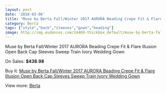 ```yaml
---
layout: post
date: '2018-03-06'
title: "Muse by Berta Fall/Winter 2017 AURORA Beading Crepe Fit & Flare Illusion Open Back Cap Sleeves Sweep Train Ivory Wedding Gown"
category: Berta
tags: ["style","back","sleeves","gown","beading"]
image: http://img.eudances.com/24469-thickbox_default/muse-by-berta-fall-winter-2017-aurora-beading-crepe-fit-flare-illusion-open-back-cap-sleeves-sweep-train-ivory-wedding-gown.jpg
---
```

Muse by Berta Fall/Winter 2017 AURORA Beading Crepe Fit & Flare Illusion Open Back Cap Sleeves Sweep Train Ivory Wedding Gown

On Sales: **$438.98**
<a href="https://www.eudances.com/en/berta/8124-muse-by-berta-fall-winter-2017-aurora-beading-crepe-fit-flare-illusion-open-back-cap-sleeves-sweep-train-ivory-wedding-gown.html"><amp-img layout="responsive" width="600" height="600" src="//img.eudances.com/24469-thickbox_default/muse-by-berta-fall-winter-2017-aurora-beading-crepe-fit-flare-illusion-open-back-cap-sleeves-sweep-train-ivory-wedding-gown.jpg" alt="Muse by Berta Fall/Winter 2017 AURORA Beading Crepe Fit & Flare Illusion Open Back Cap Sleeves Sweep Train Ivory Wedding Gown 0" /></a>
<a href="https://www.eudances.com/en/berta/8124-muse-by-berta-fall-winter-2017-aurora-beading-crepe-fit-flare-illusion-open-back-cap-sleeves-sweep-train-ivory-wedding-gown.html"><amp-img layout="responsive" width="600" height="600" src="//img.eudances.com/24474-thickbox_default/muse-by-berta-fall-winter-2017-aurora-beading-crepe-fit-flare-illusion-open-back-cap-sleeves-sweep-train-ivory-wedding-gown.jpg" alt="Muse by Berta Fall/Winter 2017 AURORA Beading Crepe Fit & Flare Illusion Open Back Cap Sleeves Sweep Train Ivory Wedding Gown 1" /></a>
<a href="https://www.eudances.com/en/berta/8124-muse-by-berta-fall-winter-2017-aurora-beading-crepe-fit-flare-illusion-open-back-cap-sleeves-sweep-train-ivory-wedding-gown.html"><amp-img layout="responsive" width="600" height="600" src="//img.eudances.com/24473-thickbox_default/muse-by-berta-fall-winter-2017-aurora-beading-crepe-fit-flare-illusion-open-back-cap-sleeves-sweep-train-ivory-wedding-gown.jpg" alt="Muse by Berta Fall/Winter 2017 AURORA Beading Crepe Fit & Flare Illusion Open Back Cap Sleeves Sweep Train Ivory Wedding Gown 2" /></a>
<a href="https://www.eudances.com/en/berta/8124-muse-by-berta-fall-winter-2017-aurora-beading-crepe-fit-flare-illusion-open-back-cap-sleeves-sweep-train-ivory-wedding-gown.html"><amp-img layout="responsive" width="600" height="600" src="//img.eudances.com/24472-thickbox_default/muse-by-berta-fall-winter-2017-aurora-beading-crepe-fit-flare-illusion-open-back-cap-sleeves-sweep-train-ivory-wedding-gown.jpg" alt="Muse by Berta Fall/Winter 2017 AURORA Beading Crepe Fit & Flare Illusion Open Back Cap Sleeves Sweep Train Ivory Wedding Gown 3" /></a>
<a href="https://www.eudances.com/en/berta/8124-muse-by-berta-fall-winter-2017-aurora-beading-crepe-fit-flare-illusion-open-back-cap-sleeves-sweep-train-ivory-wedding-gown.html"><amp-img layout="responsive" width="600" height="600" src="//img.eudances.com/24471-thickbox_default/muse-by-berta-fall-winter-2017-aurora-beading-crepe-fit-flare-illusion-open-back-cap-sleeves-sweep-train-ivory-wedding-gown.jpg" alt="Muse by Berta Fall/Winter 2017 AURORA Beading Crepe Fit & Flare Illusion Open Back Cap Sleeves Sweep Train Ivory Wedding Gown 4" /></a>
<a href="https://www.eudances.com/en/berta/8124-muse-by-berta-fall-winter-2017-aurora-beading-crepe-fit-flare-illusion-open-back-cap-sleeves-sweep-train-ivory-wedding-gown.html"><amp-img layout="responsive" width="600" height="600" src="//img.eudances.com/24470-thickbox_default/muse-by-berta-fall-winter-2017-aurora-beading-crepe-fit-flare-illusion-open-back-cap-sleeves-sweep-train-ivory-wedding-gown.jpg" alt="Muse by Berta Fall/Winter 2017 AURORA Beading Crepe Fit & Flare Illusion Open Back Cap Sleeves Sweep Train Ivory Wedding Gown 5" /></a>

Buy it: [Muse by Berta Fall/Winter 2017 AURORA Beading Crepe Fit & Flare Illusion Open Back Cap Sleeves Sweep Train Ivory Wedding Gown](https://www.eudances.com/en/berta/8124-muse-by-berta-fall-winter-2017-aurora-beading-crepe-fit-flare-illusion-open-back-cap-sleeves-sweep-train-ivory-wedding-gown.html "Muse by Berta Fall/Winter 2017 AURORA Beading Crepe Fit & Flare Illusion Open Back Cap Sleeves Sweep Train Ivory Wedding Gown")

View more: [Berta](https://www.eudances.com/en/110-berta "Berta")